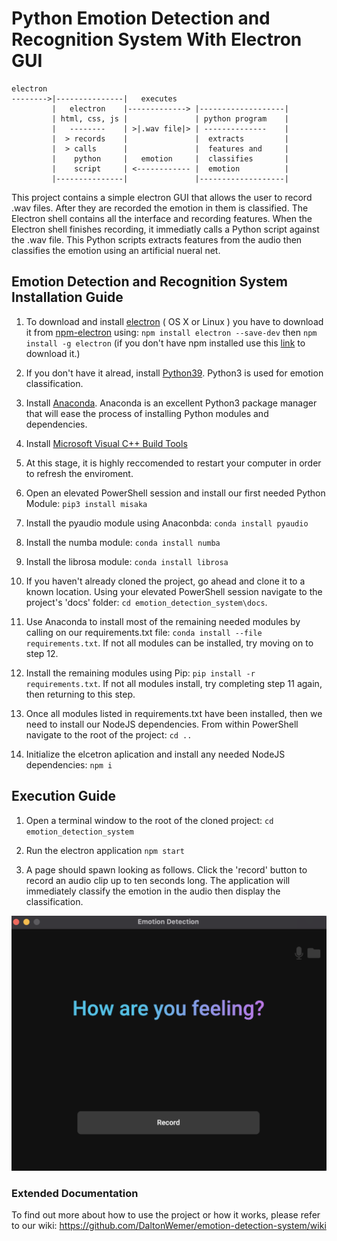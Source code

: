# Python Emotion Detection and Recognition System With Electron GUI

```text
electron
-------->|---------------|   executes 
         |   electron    |-------------> |-------------------|
         | html, css, js |               | python program    |
         |   --------    | >|.wav file|> | --------------    |
         |  > records    |               |  extracts         |
         |  > calls      |               |  features and     |
         |    python     |   emotion     |  classifies       |
         |    script     | <------------ |  emotion          |
         |---------------|               |-------------------|
```

This project contains a simple electron GUI that allows the user to record .wav files. After they are recorded the emotion in them is classified. The Electron shell contains all the interface and recording features. When the Electron shell finishes recording, it immediatly calls a Python script against the .wav file. This Python scripts extracts features from the audio then classifies the emotion using an artificial nueral net.


## Emotion Detection and Recognition System Installation Guide

1. To download and install [electron](https://electron.atom.io) ( OS X or Linux ) you have to download it from [npm-electron](https://www.npmjs.com/package/electron) using: 
   `npm install electron --save-dev` then `npm install -g electron`
   (if you don't have npm installed use this [link](https://nodejs.org/en/download/) to download it.)

2. If you don't have it alread, install [Python39](https://www.python.org/downloads/). Python3 is used for emotion classification.

3. Install [Anaconda](https://www.anaconda.com/products/individual). Anaconda is an excellent Python3 package manager that will ease the process of installing Python modules and dependencies.
   
4. Install [Microsoft Visual C++ Build Tools](https://visualstudio.microsoft.com/visual-cpp-build-tools/) 

5. At this stage, it is highly reccomended to restart your computer in order to refresh the enviroment.

6. Open an elevated PowerShell session and install our first needed Python Module: `pip3 install misaka`

7. Install the pyaudio module using Anaconbda: `conda install pyaudio`

8. Install the numba module: `conda install numba`

9. Install the librosa module: `conda install librosa` 

10. If you haven't already cloned the project, go ahead and clone it to a known location. Using your elevated PowerShell session navigate to the project's 'docs' folder: `cd emotion_detection_system\docs`. 

11. Use Anaconda to install most of the remaining needed modules by calling on our requirements.txt file: `conda install --file requirements.txt`. If not all modules can be installed, try moving on to step 12.

12. Install the remaining modules using Pip: `pip install -r requirements.txt`. If not all modules install, try completing step 11 again, then returning to this step.

13. Once all modules listed in requirements.txt have been installed, then we need to install our NodeJS dependencies. From within PowerShell navigate to the root of the project: `cd ..`

14. Initialize the elcetron aplication and install any needed NodeJS dependencies: ```npm i```

## Execution Guide

1. Open a terminal window to the root of the cloned project: ```cd emotion_detection_system```

2. Run the electron application ```npm start```

4. A page should spawn looking as follows. Click the 'record' button to record an audio clip up to ten seconds long. The application will immediately classify the emotion in the audio then display the classification.

![alt text](../img/currentGUI.png)

### Extended Documentation

To find out more about how to use the project or how it works, please refer to our wiki: https://github.com/DaltonWemer/emotion-detection-system/wiki


